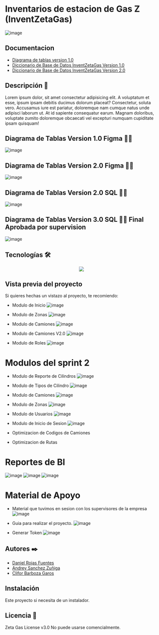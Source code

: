 # Inventarios de estacion de Gas Z (InventZetaGas)
![image](https://github.com/user-attachments/assets/6ee66cc3-3f6b-4d3d-84a4-13b5fa88da36)


## Documentacion
- [Diagrama de tablas version 1.0](https://www.figma.com/board/NWER76Ptkq2sj4y2qMxZVE/Untitled?node-id=0-1&p=f&t=rjRQBglw82uUkuQS-0)
- [Diccionario de Base de Datos InventZetaGas Version 1.0](https://github.com/user-attachments/files/18565278/Diccionario.de.Base.de.Datos.InventZetaGas.Version.1.0.docx)
- [Diccionario de Base de Datos InventZetaGas Version 2.0](https://github.com/user-attachments/files/18936932/Diccionario.de.Base.de.Datos.InventZetaGas.Version.2.0.docx)




## Descripción 📑

Lorem ipsum dolor, sit amet consectetur adipisicing elit. A voluptatum et esse, ipsum ipsam debitis ducimus dolorum placeat? Consectetur, soluta vero. Accusamus iure est pariatur, doloremque nam cumque natus unde adipisci laborum ut. At id sapiente consequatur earum. Magnam doloribus, voluptate zumito doloremque obcaecati vel excepturi numquam cupiditate ipsam quisquam!

## Diagrama de Tablas Version 1.0 Figma 🙇🏻 
![image](https://github.com/user-attachments/assets/ef6ecca4-8fcf-4c18-bd96-de8c40776756)

## Diagrama de Tablas Version 2.0 Figma 🙇🏻 
![image](https://github.com/user-attachments/assets/d9064bee-5076-46ec-a751-d0e8d8d9b2fa)



## Diagrama de Tablas Version 2.0 SQL 🙇🏻 
![image](https://github.com/user-attachments/assets/6aa94a59-249e-4dab-a5c7-f64154ab0812)

## Diagrama de Tablas Version 3.0 SQL 🙇🏻 Final Aprobada por supervision 
![image](https://github.com/user-attachments/assets/680ae220-7a94-4260-b803-ff7230211cc2)



## Tecnologías 🛠
<p align="center">
  <a href="https://skillicons.dev">
    <img src="https://skillicons.dev/icons?i=git,windows,github,dotnet,figma,firebase,github,cs,python,vscode=14" />
  </a>
</p>

## Vista previa del proyecto
Si quieres hechas un vistazo al proyecto, te recomiendo:

- Modulo de Inicio
![image](https://github.com/user-attachments/assets/636b22aa-e81b-4fa8-abf0-126e921ff63c)

- Modulo de Zonas
![image](https://github.com/user-attachments/assets/a6ade586-52ef-4409-bd9a-9e16ce4c581f)

- Modulo de Camiones
![image](https://github.com/user-attachments/assets/92af550a-b71c-4c8d-b56c-67b6e0adff17)
- Modulo de Camiones V2.0
![image](https://github.com/user-attachments/assets/df7d14ad-3d51-4756-b828-ca9f1df6f501)

- Modulo de Roles
![image](https://github.com/user-attachments/assets/e38489e7-c36c-4b5f-91ca-d7b2448d648a)



# Modulos del sprint 2

- Modulo de Reporte de Cilindros
![image](https://github.com/user-attachments/assets/26581749-4b4f-482b-80be-46b123a18636)

- Modulo de Tipos de Cilindro
![image](https://github.com/user-attachments/assets/293faecc-6d27-4e40-9923-aba058420fd9)

- Modulo de Camiones
![image](https://github.com/user-attachments/assets/8ca187fe-2aef-4582-a7b7-b76ace2d6fd2)

- Modulo de Zonas
![image](https://github.com/user-attachments/assets/f624e5e8-6a64-4744-b9cc-de600c7e5e1a)

- Modulo de Usuarios
![image](https://github.com/user-attachments/assets/a742bcb4-b2f4-4965-9021-7e6b2a78399d)

- Modulo de Inicio de Sesion
![image](https://github.com/user-attachments/assets/9ca38022-5258-4d41-bcde-9c1df0a20d85)



- Optimizacion de Codigos de Camiones
- Optimizacion de Rutas




# Reportes de BI
![image](https://github.com/user-attachments/assets/f4be2696-d737-45c5-a75f-cc08a9f72668)
![image](https://github.com/user-attachments/assets/a47b34d1-f6d5-48f4-80bf-5150bdfebddb)
![image](https://github.com/user-attachments/assets/742bc774-8b9f-4531-a9c0-e47e89b8ce6f)


# Material de Apoyo
- Material que tuvimos en sesion con los supervisores de la empresa
![image](https://github.com/user-attachments/assets/398e14be-a39f-4de7-933e-0158722d25bd)

- Guia para realizar el proyecto.
![image](https://github.com/user-attachments/assets/7a462c41-8a06-414b-afe9-ace0269d2293)

- Generar Token
![image](https://github.com/user-attachments/assets/5d17e7a2-2339-4099-8d8b-97a0fc78d2e2)



## Autores ✒️
* [Daniel Rojas Fuentes](drojas00255@ufide.ac.cr)
* [Andrey Sanchez Zuñiga](osanchez60774@ufide.ac.cr)
* [Clifor Barboza Garos](cgaros40183@ufide.ac.cr)

## Instalación 
Este proyecto si necesita de un instalador. 
  
## Licencia 📄
Zeta Gas License v3.0
No puede usarse comencialmente.
